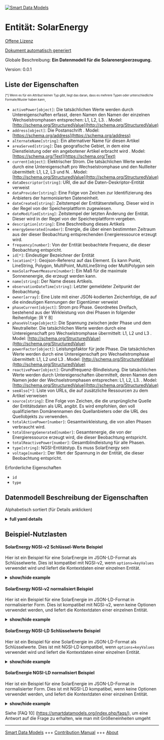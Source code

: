 <!-- 10-Header -->  
[![Smart Data Models](https://smartdatamodels.org/wp-content/uploads/2022/01/SmartDataModels_logo.png "Logo")](https://smartdatamodels.org)  
Entität: SolarEnergy  
====================<!-- /10-Header -->  
<!-- 15-License -->  
[Offene Lizenz](https://github.com/smart-data-models//dataModel.Energy/blob/master/SolarEnergy/LICENSE.md)  
[Dokument automatisch generiert](https://docs.google.com/presentation/d/e/2PACX-1vTs-Ng5dIAwkg91oTTUdt8ua7woBXhPnwavZ0FxgR8BsAI_Ek3C5q97Nd94HS8KhP-r_quD4H0fgyt3/pub?start=false&loop=false&delayms=3000#slide=id.gb715ace035_0_60)  
<!-- /15-License -->  
<!-- 20-Description -->  
Globale Beschreibung: **Ein Datenmodell für die Solarenergieerzeugung.**  
Version: 0.0.1  
<!-- /20-Description -->  
<!-- 30-PropertiesList -->  

## Liste der Eigenschaften  

<sup><sub>[*] Wenn es für ein Attribut keinen Typ gibt, liegt das daran, dass es mehrere Typen oder unterschiedliche Formate/Muster haben kann</sub></sup>.  
- `activePower[object]`: Die tatsächlichen Werte werden durch Untereigenschaften erfasst, deren Namen den Namen der einzelnen Wechselstromphasen entsprechen: L1, L2, L3.  . Model: [http://schema.org/StructuredValue](http://schema.org/StructuredValue)- `address[object]`: Die Postanschrift  . Model: [https://schema.org/address](https://schema.org/address)- `alternateName[string]`: Ein alternativer Name für diesen Artikel  - `areaServed[string]`: Das geografische Gebiet, in dem eine Dienstleistung oder ein angebotener Artikel erbracht wird  . Model: [https://schema.org/Text](https://schema.org/Text)- `current[object]`: Elektrischer Strom. Die tatsächlichen Werte werden durch eine Untereigenschaft pro Wechselstromphase und den Nullleiter übermittelt: L1, L2, L3 und N.  . Model: [http://schema.org/StructuredValue](http://schema.org/StructuredValue)- `dataDescriptor[string]`: URI, die auf die Daten-Deskriptor-Entität verweist  - `dataProvider[string]`: Eine Folge von Zeichen zur Identifizierung des Anbieters der harmonisierten Dateneinheit.  - `dateCreated[string]`: Zeitstempel der Entitätserstellung. Dieser wird in der Regel von der Speicherplattform zugewiesen.  - `dateModified[string]`: Zeitstempel der letzten Änderung der Entität. Dieser wird in der Regel von der Speicherplattform vergeben.  - `description[string]`: Eine Beschreibung dieses Artikels  - `energyGenerated[number]`: Energie, die über einen bestimmten Zeitraum aus der dieser Beobachtung entsprechenden Energieressource erzeugt wird.  - `frequency[number]`: Von der Entität beobachtete Frequenz, die dieser Beobachtung entspricht.  - `id[*]`: Eindeutiger Bezeichner der Entität  - `location[*]`: Geojson-Referenz auf das Element. Es kann Punkt, LineString, Polygon, MultiPoint, MultiLineString oder MultiPolygon sein  - `maxSolarPowerMeasure[number]`: Ein Maß für die maximale Sonnenenergie, die erzeugt werden kann.  - `name[string]`: Der Name dieses Artikels.  - `observationDateTime[string]`: Letzter gemeldeter Zeitpunkt der Beobachtung.  - `owner[array]`: Eine Liste mit einer JSON-kodierten Zeichenfolge, die auf die eindeutigen Kennungen der Eigentümer verweist  - `phaseCurrent[object]`: Strom pro Phase. Geordnetes Dreifach, bestehend aus der Wirkleistung von drei Phasen in folgender Reihenfolge: [R Y B]  - `phaseVoltage[object]`: Die Spannung zwischen jeder Phase und dem Neutralleiter. Die tatsächlichen Werte werden durch eine Untereigenschaft pro Wechselstromphase übermittelt: L1, L2 und L3  . Model: [http://schema.org/StructuredValue](http://schema.org/StructuredValue)- `powerFactor[object]`: Leistungsfaktor für jede Phase. Die tatsächlichen Werte werden durch eine Untereigenschaft pro Wechselstromphase übermittelt: L1, L2 und L3  . Model: [http://schema.org/StructuredValue](http://schema.org/StructuredValue)- `reactivePower[object]`: Grundfrequenz-Blindleistung. Die tatsächlichen Werte werden durch Untereigenschaften übermittelt, deren Namen dem Namen jeder der Wechselstromphasen entsprechen: L1, L2, L3.  . Model: [http://schema.org/StructuredValue](http://schema.org/StructuredValue)- `seeAlso[*]`: Liste von URLs, die auf zusätzliche Ressourcen zu dem Artikel verweisen  - `source[string]`: Eine Folge von Zeichen, die die ursprüngliche Quelle der Entitätsdaten als URL angibt. Es wird empfohlen, den voll qualifizierten Domänennamen des Quellanbieters oder die URL des Quellobjekts zu verwenden.  - `totalActivePower[number]`: Gesamtwirkleistung, die von allen Phasen verbraucht wird.  - `totalEnergyGenerated[number]`: Gesamtenergie, die von der Energieressource erzeugt wird, die dieser Beobachtung entspricht.  - `totalReactivePower[number]`: Gesamtblindleistung für alle Phasen.  - `type[string]`: NGSI-Entitätstyp. Es muss SolarEnergy sein  - `voltage[number]`: Der Wert der Spannung in der Entität, die dieser Beobachtung entspricht.  <!-- /30-PropertiesList -->  
<!-- 35-RequiredProperties -->  
Erforderliche Eigenschaften  
- `id`  - `type`  <!-- /35-RequiredProperties -->  
<!-- 40-RequiredProperties -->  
<!-- /40-RequiredProperties -->  
<!-- 50-DataModelHeader -->  
## Datenmodell Beschreibung der Eigenschaften  
Alphabetisch sortiert (für Details anklicken)  
<!-- /50-DataModelHeader -->  
<!-- 60-ModelYaml -->  
<details><summary><strong>full yaml details</strong></summary>    
```yaml  
SolarEnergy:    
  description: 'A Data Model for Solar Energy generation.'    
  properties:    
    activePower:    
      description: 'The actual values will beconveyed by subproperties which names will be equal to the name of each of the alternating current phases: L1, L2, L3. '    
      properties:    
        L1:    
          type: number    
        L2:    
          type: number    
        L3:    
          type: number    
      type: object    
      x-ngsi:    
        model: http://schema.org/StructuredValue    
        type: Property    
        units: 'watt (W).Active power consumed per phase'    
    address:    
      description: 'The mailing address'    
      properties:    
        addressCountry:    
          description: 'Property. The country. For example, Spain. Model:''https://schema.org/addressCountry'''    
          type: string    
        addressLocality:    
          description: 'Property. The locality in which the street address is, and which is in the region. Model:''https://schema.org/addressLocality'''    
          type: string    
        addressRegion:    
          description: 'Property. The region in which the locality is, and which is in the country. Model:''https://schema.org/addressRegion'''    
          type: string    
        postOfficeBoxNumber:    
          description: 'Property. The post office box number for PO box addresses. For example, 03578. Model:''https://schema.org/postOfficeBoxNumber'''    
          type: string    
        postalCode:    
          description: 'Property. The postal code. For example, 24004. Model:''https://schema.org/https://schema.org/postalCode'''    
          type: string    
        streetAddress:    
          description: 'Property. The street address. Model:''https://schema.org/streetAddress'''    
          type: string    
      type: object    
      x-ngsi:    
        model: https://schema.org/address    
        type: Property    
    alternateName:    
      description: 'An alternative name for this item'    
      type: string    
      x-ngsi:    
        type: Property    
    areaServed:    
      description: 'The geographic area where a service or offered item is provided'    
      type: string    
      x-ngsi:    
        model: https://schema.org/Text    
        type: Property    
    current:    
      description: 'Electrical current. The actual values will be conveyed by one subproperty per alternating current phase and the neutral wire: L1, L2, L3 and N.'    
      properties:    
        L1:    
          type: number    
        L2:    
          type: number    
        L3:    
          type: number    
        N:    
          type: number    
      type: object    
      x-ngsi:    
        model: http://schema.org/StructuredValue    
        type: Property    
        units: 'Ampers (A)'    
    dataDescriptor:    
      description: 'URI pointing to the data-descriptor entity'    
      type: string    
      x-ngsi:    
        type: Relationship    
    dataProvider:    
      description: 'A sequence of characters identifying the provider of the harmonised data entity.'    
      type: string    
      x-ngsi:    
        type: Property    
    dateCreated:    
      description: 'Entity creation timestamp. This will usually be allocated by the storage platform.'    
      format: date-time    
      type: string    
      x-ngsi:    
        type: Property    
    dateModified:    
      description: 'Timestamp of the last modification of the entity. This will usually be allocated by the storage platform.'    
      format: date-time    
      type: string    
      x-ngsi:    
        type: Property    
    description:    
      description: 'A description of this item'    
      type: string    
      x-ngsi:    
        type: Property    
    energyGenerated:    
      description: 'Energy generated over a specific time range from the energy resource corresponding to this observation.'    
      type: number    
      x-ngsi:    
        type: Property    
    frequency:    
      description: 'Frequency observed from the entity corresponding to this observation.'    
      type: number    
      x-ngsi:    
        type: Property    
    id:    
      anyOf: &solarenergy_-_properties_-_owner_-_items_-_anyof    
        - description: 'Property. Identifier format of any NGSI entity'    
          maxLength: 256    
          minLength: 1    
          pattern: ^[\w\-\.\{\}\$\+\*\[\]`|~^@!,:\\]+$    
          type: string    
        - description: 'Property. Identifier format of any NGSI entity'    
          format: uri    
          type: string    
      description: 'Unique identifier of the entity'    
      x-ngsi:    
        type: Property    
    location:    
      description: 'Geojson reference to the item. It can be Point, LineString, Polygon, MultiPoint, MultiLineString or MultiPolygon'    
      oneOf:    
        - description: 'GeoProperty. Geojson reference to the item. Point'    
          properties:    
            bbox:    
              items:    
                type: number    
              minItems: 4    
              type: array    
            coordinates:    
              items:    
                type: number    
              minItems: 2    
              type: array    
            type:    
              enum:    
                - Point    
              type: string    
          required:    
            - type    
            - coordinates    
          title: 'GeoJSON Point'    
          type: object    
        - description: 'GeoProperty. Geojson reference to the item. LineString'    
          properties:    
            bbox:    
              items:    
                type: number    
              minItems: 4    
              type: array    
            coordinates:    
              items:    
                items:    
                  type: number    
                minItems: 2    
                type: array    
              minItems: 2    
              type: array    
            type:    
              enum:    
                - LineString    
              type: string    
          required:    
            - type    
            - coordinates    
          title: 'GeoJSON LineString'    
          type: object    
        - description: 'GeoProperty. Geojson reference to the item. Polygon'    
          properties:    
            bbox:    
              items:    
                type: number    
              minItems: 4    
              type: array    
            coordinates:    
              items:    
                items:    
                  items:    
                    type: number    
                  minItems: 2    
                  type: array    
                minItems: 4    
                type: array    
              type: array    
            type:    
              enum:    
                - Polygon    
              type: string    
          required:    
            - type    
            - coordinates    
          title: 'GeoJSON Polygon'    
          type: object    
        - description: 'GeoProperty. Geojson reference to the item. MultiPoint'    
          properties:    
            bbox:    
              items:    
                type: number    
              minItems: 4    
              type: array    
            coordinates:    
              items:    
                items:    
                  type: number    
                minItems: 2    
                type: array    
              type: array    
            type:    
              enum:    
                - MultiPoint    
              type: string    
          required:    
            - type    
            - coordinates    
          title: 'GeoJSON MultiPoint'    
          type: object    
        - description: 'GeoProperty. Geojson reference to the item. MultiLineString'    
          properties:    
            bbox:    
              items:    
                type: number    
              minItems: 4    
              type: array    
            coordinates:    
              items:    
                items:    
                  items:    
                    type: number    
                  minItems: 2    
                  type: array    
                minItems: 2    
                type: array    
              type: array    
            type:    
              enum:    
                - MultiLineString    
              type: string    
          required:    
            - type    
            - coordinates    
          title: 'GeoJSON MultiLineString'    
          type: object    
        - description: 'GeoProperty. Geojson reference to the item. MultiLineString'    
          properties:    
            bbox:    
              items:    
                type: number    
              minItems: 4    
              type: array    
            coordinates:    
              items:    
                items:    
                  items:    
                    items:    
                      type: number    
                    minItems: 2    
                    type: array    
                  minItems: 4    
                  type: array    
                type: array    
              type: array    
            type:    
              enum:    
                - MultiPolygon    
              type: string    
          required:    
            - type    
            - coordinates    
          title: 'GeoJSON MultiPolygon'    
          type: object    
      x-ngsi:    
        type: GeoProperty    
    maxSolarPowerMeasure:    
      description: 'A measure of maximum solar energy that can be generated.'    
      type: number    
      x-ngsi:    
        type: Property    
    name:    
      description: 'The name of this item.'    
      type: string    
      x-ngsi:    
        type: Property    
    observationDateTime:    
      description: 'Last reported time of observation.'    
      format: date-time    
      type: string    
      x-ngsi:    
        type: Property    
    owner:    
      description: 'A List containing a JSON encoded sequence of characters referencing the unique Ids of the owner(s)'    
      items:    
        anyOf: *solarenergy_-_properties_-_owner_-_items_-_anyof    
        description: 'Property. Unique identifier of the entity'    
      type: array    
      x-ngsi:    
        type: Property    
    phaseCurrent:    
      description: 'Current per phase. Ordered triple comprising of active power from three phases in the following order: [R Y B]'    
      properties:    
        L1:    
          type: number    
        L2:    
          type: number    
        L3:    
          type: number    
      type: object    
      x-ngsi:    
        type: Property    
    phaseVoltage:    
      description: 'The voltage between each phase and neutral conductor. The actual values will be conveyed by one subproperty per alternating current phase: L1, L2 and L3'    
      properties:    
        L1:    
          minimum: 0    
          type: number    
        L2:    
          minimum: 0    
          type: number    
        L3:    
          minimum: 0    
          type: number    
      type: object    
      x-ngsi:    
        model: http://schema.org/StructuredValue    
        type: Property    
        units: 'Volts (V)'    
    powerFactor:    
      description: 'Power factor for each phase. The actual values will be conveyed by one subproperty per alternating current phase: L1, L2 and L3'    
      properties:    
        L1:    
          maximum: 1    
          minimum: -1    
          type: number    
        L2:    
          maximum: 1    
          minimum: -1    
          type: number    
        L3:    
          maximum: 1    
          minimum: -1    
          type: number    
      type: object    
      x-ngsi:    
        model: http://schema.org/StructuredValue    
        type: Property    
        units: '-1 to +1'    
    reactivePower:    
      description: 'Fundamental frequency reactive power. The actual values will be conveyed by subproperties whose names will be equal to the name of each of the alternating current phases: L1, L2, L3.'    
      properties:    
        L1:    
          type: number    
        L2:    
          type: number    
        L3:    
          type: number    
      type: object    
      x-ngsi:    
        model: http://schema.org/StructuredValue    
        type: Property    
        units: 'volts-ampere-reactive (VAr)'    
    seeAlso:    
      description: 'list of uri pointing to additional resources about the item'    
      oneOf:    
        - items:    
            format: uri    
            type: string    
          minItems: 1    
          type: array    
        - format: uri    
          type: string    
      x-ngsi:    
        type: Property    
    source:    
      description: 'A sequence of characters giving the original source of the entity data as a URL. Recommended to be the fully qualified domain name of the source provider, or the URL to the source object.'    
      type: string    
      x-ngsi:    
        type: Property    
    totalActivePower:    
      description: 'Total active power consumed by all phases.'    
      type: number    
      x-ngsi:    
        type: Property    
    totalEnergyGenerated:    
      description: 'Total energy generated by the energy resource corresponding to this observation.'    
      type: number    
      x-ngsi:    
        type: Property    
    totalReactivePower:    
      description: 'Total reactive power for all phases.'    
      type: number    
      x-ngsi:    
        type: Property    
    type:    
      description: 'NGSI Entity type. It has to be SolarEnergy'    
      enum:    
        - SolarEnergy    
      type: string    
      x-ngsi:    
        type: Property    
    voltage:    
      description: 'The value of Voltage in the entity corresponding to this observation.'    
      type: number    
      x-ngsi:    
        type: Property    
  required:    
    - id    
    - type    
  type: object    
  x-derived-from: https://voc.iudx.org.in/SolarEnergy    
  x-disclaimer: 'Redistribution and use in source and binary forms, with or without modification, are permitted  provided that the license conditions are met. Copyleft (c) 2021 Contributors to Smart Data Models Program'    
  x-license-url: https://github.com/smart-data-models/dataModel.Energy/blob/master/SolarEnergy/LICENSE.md    
  x-model-schema: https://smart-data-models.github.io/dataModel.Energy/SolarEnergy/schema.json    
  x-model-tags: IUDX    
  x-version: 0.0.1    
```  
</details>    
<!-- /60-ModelYaml -->  
<!-- 70-MiddleNotes -->  
<!-- /70-MiddleNotes -->  
<!-- 80-Examples -->  
## Beispiel-Nutzlasten  
#### SolarEnergy NGSI-v2 Schlüssel-Werte Beispiel  
Hier ist ein Beispiel für eine SolarEnergie im JSON-LD-Format als Schlüsselwerte. Dies ist kompatibel mit NGSI-v2, wenn `options=keyValues` verwendet wird und liefert die Kontextdaten einer einzelnen Entität.  
<details><summary><strong>show/hide example</strong></summary>    
```json  
{  
  "id": "urn:ngsi-ld:SolarEnergy:id:BHDU:88967916",  
  "type": "SolarEnergy",  
  "activePower": {  
    "L1": 17.3,  
    "L2": 19.5,  
    "L3": 20.4  
  },  
  "address": {  
    "addressCountry": "India",  
    "addressLocality": "New Delhi",  
    "addressRegion": "Delhi",  
    "postOfficeBoxNumber": "",  
    "postalCode": "110001",  
    "streetAddress": "Jai Singh Marg, Hanuman Road Area, Connaught Place"  
  },  
  "alternateName": "Solar energy source 1",  
  "areaServed": "",  
  "current": {  
    "L1": 1.2,  
    "L2": 1.2,  
    "L3": 1.3,  
    "N": 0.7  
  },  
  "dataDescriptor": "urn:ngsi-ld:SolarEnergy:dataDescriptor:TTTK:11491249",  
  "dataProvider": "",  
  "dateCreated": "2022-01-10T01:49:09Z",  
  "dateModified": "2022-01-10T01:50:52Z",  
  "description": "Solar energy source 1",  
  "energyGenerated": 766.1,  
  "frequency": 50,  
  "location": {  
    "coordinates": [  
      -35.589575,  
      -78.339812  
    ],  
    "type": "Point"  
  },  
  "maxSolarPowerMeasure": 989.8,  
  "name": "Solar Energy measured at resource 1",  
  "observationDateTime": "2022-01-20T20:02:52Z",  
  "owner": [  
    "urn:ngsi-ld:SolarEnergy:items:DACI:25767721",  
    "urn:ngsi-ld:SolarEnergy:items:YVQJ:55840840"  
  ],  
  "phaseCurrent": {  
    "L1": 111.5,  
    "L2": 109.3,  
    "L3": 111.0  
  },  
  "phaseVoltage": {  
    "L1": 120.5,  
    "L2": 116.4,  
    "L3": 119.8  
  },  
  "powerFactor": {  
    "L1": 0.7,  
    "L2": 0.7,  
    "L3": 0.5  
  },  
  "reactivePower": {  
    "L1": 108.1,  
    "L2": 107.0,  
    "L3": 106.5  
  },  
  "seeAlso": [  
    "urn:ngsi-ld:SolarEnergy:items:XREG:08856151"  
  ],  
  "source": "",  
  "totalActivePower": 873.9,  
  "totalEnergyGenerated": 527.6,  
  "totalReactivePower": 110.8,  
  "voltage": 122.0  
}  
```  
</details>  
#### SolarEnergy NGSI-v2 normalisiert Beispiel  
Hier ist ein Beispiel für eine SolarEnergie im JSON-LD-Format in normalisierter Form. Dies ist kompatibel mit NGSI-v2, wenn keine Optionen verwendet werden, und liefert die Kontextdaten einer einzelnen Entität.  
<details><summary><strong>show/hide example</strong></summary>    
```json  
{  
  "location": {  
    "type": "geo:json",  
    "value": {  
      "type": "Point",  
      "coordinates": [  
        -35.589575,  
        -78.339812  
      ]  
    }  
  },  
  "address": {  
    "type": "StructuredValue",  
    "value": {  
      "streetAddress": "Jai Singh Marg, Hanuman Road Area, Connaught Place",  
      "addressLocality": "New Delhi",  
      "addressRegion": "Delhi",  
      "addressCountry": "India",  
      "postalCode": "110001",  
      "postOfficeBoxNumber": ""  
    }  
  },  
  "areaServed": {  
    "type": "Text",  
    "value": ""  
  },  
  "id": "urn:ngsi-ld:SolarEnergy:id:BHDU:88967916",  
  "dateCreated": {  
    "type": "DateTime",  
    "value": "2022-01-10T01:49:09Z"  
  },  
  "dateModified": {  
    "type": "DateTime",  
    "value": "2022-01-10T01:50:52Z"  
  },  
  "source": {  
    "type": "Text",  
    "value": ""  
  },  
  "name": {  
    "type": "Text",  
    "value": "Solar Energy measured at resource 1"  
  },  
  "alternateName": {  
    "type": "Text",  
    "value": "Solar energy source 1"  
  },  
  "description": {  
    "type": "Text",  
    "value": "Solar energy source 1"  
  },  
  "dataProvider": {  
    "type": "Text",  
    "value": ""  
  },  
  "owner": {  
    "type": "array",  
    "value": [  
      "urn:ngsi-ld:SolarEnergy:items:DACI:25767721",  
      "urn:ngsi-ld:SolarEnergy:items:YVQJ:55840840"  
    ]  
  },  
  "seeAlso": {  
    "type": "array",  
    "value": [  
      "urn:ngsi-ld:SolarEnergy:items:XREG:08856151"  
    ]  
  },  
  "type": "SolarEnergy",  
  "totalActivePower": {  
    "type": "Number",  
    "value": 873.9  
  },  
  "phaseCurrent": {  
    "type": "StructuredValue",  
    "value": {  
      "L1": 111.5,  
      "L2": 109.3,  
      "L3": 111.0  
    }  
  },  
  "reactivePower": {  
    "type": "StructuredValue",  
    "value": {  
      "L1": 108.1,  
      "L2": 107.0,  
      "L3": 106.5  
    }  
  },  
  "voltage": {  
    "type": "Number",  
    "value": 122.0  
  },  
  "powerFactor": {  
    "type": "StructuredValue",  
    "value": {  
      "L1": 0.7,  
      "L2": 0.7,  
      "L3": 0.5  
    }  
  },  
  "current": {  
    "type": "StructuredValue",  
    "value": {  
      "L1": 1.2,  
      "L2": 1.2,  
      "L3": 1.3,  
      "N": 0.7  
    }  
  },  
  "totalReactivePower": {  
    "type": "Number",  
    "value": 110.8  
  },  
  "phaseVoltage": {  
    "type": "StructuredValue",  
    "value": {  
      "L1": 120.5,  
      "L2": 116.4,  
      "L3": 119.8  
    }  
  },  
  "activePower": {  
    "type": "StructuredValue",  
    "value": {  
      "L1": 17.3,  
      "L2": 19.5,  
      "L3": 20.4  
    }  
  },  
  "dataDescriptor": {  
    "type": "Relationship",  
    "value": "urn:ngsi-ld:SolarEnergy:dataDescriptor:TTTK:11491249"  
  },  
  "energyGenerated": {  
    "type": "Number",  
    "value": 766.1  
  },  
  "maxSolarPowerMeasure": {  
    "type": "Number",  
    "value": 989.8  
  },  
  "frequency": {  
    "type": "Number",  
    "value": 50  
  },  
  "totalEnergyGenerated": {  
    "type": "Number",  
    "value": 527.6  
  },  
  "observationDateTime": {  
    "type": "DateTime",  
    "value": "2022-01-20T20:02:52Z"  
  },  
  "@context": [  
    "https://smart-data-models.github.io/dataModel.Energy/context.jsonld"  
  ]  
}  
```  
</details>  
#### SolarEnergy NGSI-LD Schlüsselwerte Beispiel  
Hier ist ein Beispiel für eine SolarEnergie im JSON-LD-Format als Schlüsselwerte. Dies ist mit NGSI-LD kompatibel, wenn `options=keyValues` verwendet wird und liefert die Kontextdaten einer einzelnen Entität.  
<details><summary><strong>show/hide example</strong></summary>    
```json  
{  
    "id": "urn:ngsi-ld:SolarEnergy:id:BHDU:88967916",  
    "type": "SolarEnergy",  
    "activePower": {  
        "L1": 17.3,  
        "L2": 19.5,  
        "L3": 20.4  
    },  
    "address": {  
        "addressCountry": "India",  
        "addressLocality": "New Delhi",  
        "addressRegion": "Delhi",  
        "postOfficeBoxNumber": "",  
        "postalCode": "110001",  
        "streetAddress": "Jai Singh Marg, Hanuman Road Area, Connaught Place"  
    },  
    "alternateName": "Solar energy source 1",  
    "areaServed": "",  
    "current": {  
        "L1": 1.2,  
        "L2": 1.2,  
        "L3": 1.3,  
        "N": 0.7  
    },  
    "dataDescriptor": "urn:ngsi-ld:SolarEnergy:dataDescriptor:TTTK:11491249",  
    "dataProvider": "",  
    "dateCreated": "2022-01-10T01:49:09Z",  
    "dateModified": "2022-01-10T01:50:52Z",  
    "description": "Solar energy source 1",  
    "energyGenerated": 766.1,  
    "frequency": 50,  
    "location": {  
        "coordinates": [  
            -35.589575,  
            -78.339812  
        ],  
        "type": "Point"  
    },  
    "maxSolarPowerMeasure": 989.8,  
    "name": "Solar Energy measured at resource 1",  
    "observationDateTime": "2022-01-20T20:02:52Z",  
    "owner": [  
        "urn:ngsi-ld:SolarEnergy:items:DACI:25767721",  
        "urn:ngsi-ld:SolarEnergy:items:YVQJ:55840840"  
    ],  
    "phaseCurrent": {  
        "L1": 111.5,  
        "L2": 109.3,  
        "L3": 111.0  
    },  
    "phaseVoltage": {  
        "L1": 120.5,  
        "L2": 116.4,  
        "L3": 119.8  
    },  
    "powerFactor": {  
        "L1": 0.7,  
        "L2": 0.7,  
        "L3": 0.5  
    },  
    "reactivePower": {  
        "L1": 108.1,  
        "L2": 107.0,  
        "L3": 106.5  
    },  
    "seeAlso": [  
        "urn:ngsi-ld:SolarEnergy:items:XREG:08856151"  
    ],  
    "source": "",  
    "totalActivePower": 873.9,  
    "totalEnergyGenerated": 527.6,  
    "totalReactivePower": 110.8,  
    "voltage": 122.0,  
    "@context": [  
        "https://smart-data-models.github.io/dataModel.Energy/context.jsonld",  
        "https://raw.githubusercontent.com/smart-data-models/dataModel.Energy/master/context.jsonld"  
    ]  
}  
```  
</details>  
#### SolarEnergie NGSI-LD normalisiert Beispiel  
Hier ist ein Beispiel für eine SolarEnergie im JSON-LD-Format in normalisierter Form. Dies ist mit NGSI-LD kompatibel, wenn keine Optionen verwendet werden, und liefert die Kontextdaten einer einzelnen Entität.  
<details><summary><strong>show/hide example</strong></summary>    
```json  
{  
    "location": {  
        "type": "Property",  
        "value": {  
            "type": "Point",  
            "coordinates": [  
                -35.589575,  
                -78.339812  
            ]  
        }  
    },  
    "address": {  
        "type": "Property",  
        "value": {  
            "streetAddress": "Jai Singh Marg, Hanuman Road Area, Connaught Place",  
            "addressLocality": "New Delhi",  
            "addressRegion": "Delhi",  
            "addressCountry": "India",  
            "postalCode": "110001",  
            "postOfficeBoxNumber": ""  
        }  
    },  
    "areaServed": {  
        "type": "Property",  
        "value": ""  
    },  
    "id": "urn:ngsi-ld:SolarEnergy:id:BHDU:88967916",  
    "dateCreated": {  
        "type": "Property",  
        "value": {  
            "@type": "DateTime",  
            "@value": "2022-01-10T01:49:09Z"  
        }  
    },  
    "dateModified": {  
        "type": "Property",  
        "value": {  
            "@type": "DateTime",  
            "@value": "2022-01-10T01:50:52Z"  
        }  
    },  
    "source": {  
        "type": "Property",  
        "value": ""  
    },  
    "name": {  
        "type": "Property",  
        "value": "Solar Energy measured at resource 1"  
    },  
    "alternateName": {  
        "type": "Property",  
        "value": "Solar energy source 1"  
    },  
    "description": {  
        "type": "Property",  
        "value": "Solar energy source 1"  
    },  
    "dataProvider": {  
        "type": "Property",  
        "value": ""  
    },  
    "owner": {  
        "type": "Property",  
        "value": [  
            "urn:ngsi-ld:SolarEnergy:items:DACI:25767721",  
            "urn:ngsi-ld:SolarEnergy:items:YVQJ:55840840"  
        ]  
    },  
    "seeAlso": {  
        "type": "Property",  
        "value": [  
            "urn:ngsi-ld:SolarEnergy:items:XREG:08856151"  
        ]  
    },  
    "type": "SolarEnergy",  
    "totalActivePower": {  
        "type": "Property",  
        "value": 873.9  
    },  
    "phaseCurrent": {  
        "type": "Property",  
        "value": {  
            "L1": 111.5,  
            "L2": 109.3,  
            "L3": 111.0  
        }  
    },  
    "reactivePower": {  
        "type": "Property",  
        "value": {  
            "L1": 108.1,  
            "L2": 107.0,  
            "L3": 106.5  
        }  
    },  
    "voltage": {  
        "type": "Property",  
        "value": 122.0  
    },  
    "powerFactor": {  
        "type": "Property",  
        "value": {  
            "L1": 0.7,  
            "L2": 0.7,  
            "L3": 0.5  
        }  
    },  
    "current": {  
        "type": "Property",  
        "value": {  
            "L1": 1.2,  
            "L2": 1.2,  
            "L3": 1.3,  
            "N": 0.7  
        }  
    },  
    "totalReactivePower": {  
        "type": "Property",  
        "value": 110.8  
    },  
    "phaseVoltage": {  
        "type": "Property",  
        "value": {  
            "L1": 120.5,  
            "L2": 116.4,  
            "L3": 119.8  
        }  
    },  
    "activePower": {  
        "type": "Property",  
        "value": {  
            "L1": 17.3,  
            "L2": 19.5,  
            "L3": 20.4  
        }  
    },  
    "dataDescriptor": {  
        "type": "object",  
        "value": "urn:ngsi-ld:SolarEnergy:dataDescriptor:TTTK:11491249"  
    },  
    "energyGenerated": {  
        "type": "Property",  
        "value": 766.1  
    },  
    "maxSolarPowerMeasure": {  
        "type": "Property",  
        "value": 989.8  
    },  
    "frequency": {  
        "type": "Property",  
        "value": 50  
    },  
    "totalEnergyGenerated": {  
        "type": "Property",  
        "value": 527.6  
    },  
    "observationDateTime": {  
        "type": "Property",  
        "value": {  
            "@type": "DateTime",  
            "@value": "2022-01-20T20:02:52Z"  
        }  
    },  
    "@context": [  
        "https://smart-data-models.github.io/dataModel.Energy/context.jsonld",  
        "https://raw.githubusercontent.com/smart-data-models/dataModel.Energy/master/context.jsonld"  
    ]  
}  
```  
</details><!-- /80-Examples -->  
<!-- 90-FooterNotes -->  
<!-- /90-FooterNotes -->  
<!-- 95-Units -->  
Siehe [FAQ 10] (https://smartdatamodels.org/index.php/faqs/), um eine Antwort auf die Frage zu erhalten, wie man mit Größeneinheiten umgeht  
<!-- /95-Units -->  
<!-- 97-LastFooter -->  
---  
[Smart Data Models](https://smartdatamodels.org) +++ [Contribution Manual](https://bit.ly/contribution_manual) +++ [About](https://bit.ly/Introduction_SDM)<!-- /97-LastFooter -->  

